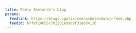 ```yaml
---
title: Pablo Abelenda's blog
params:
  feedlink: https://blogs.igalia.com/pabelenda/wp-feed.php
  feedid: b7faf206b5c7b2201e99c9f31a6d4116
---
```

